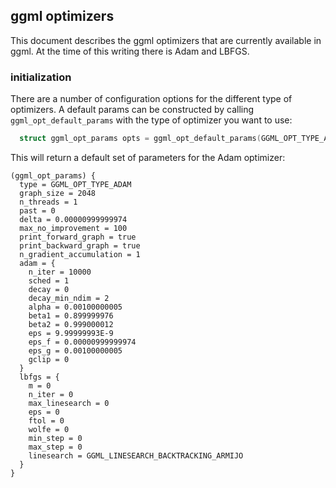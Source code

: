 ## ggml optimizers
This document describes the ggml optimizers that are currently available in ggml.
At the time of this writing there is Adam and LBFGS.

### initialization
There are a number of configuration options for the different type of optimizers.
A default params can be constructed by calling `ggml_opt_default_params` with the type
of optimizer you want to use:
```c
  struct ggml_opt_params opts = ggml_opt_default_params(GGML_OPT_TYPE_ADAM);
```
This will return a default set of parameters for the Adam optimizer:
```console
(ggml_opt_params) {
  type = GGML_OPT_TYPE_ADAM
  graph_size = 2048
  n_threads = 1
  past = 0
  delta = 0.00000999999974
  max_no_improvement = 100
  print_forward_graph = true
  print_backward_graph = true
  n_gradient_accumulation = 1
  adam = {
    n_iter = 10000
    sched = 1
    decay = 0
    decay_min_ndim = 2
    alpha = 0.00100000005
    beta1 = 0.899999976
    beta2 = 0.999000012
    eps = 9.99999993E-9
    eps_f = 0.00000999999974
    eps_g = 0.00100000005
    gclip = 0
  }
  lbfgs = {
    m = 0
    n_iter = 0
    max_linesearch = 0
    eps = 0
    ftol = 0
    wolfe = 0
    min_step = 0
    max_step = 0
    linesearch = GGML_LINESEARCH_BACKTRACKING_ARMIJO
  }
}
```
